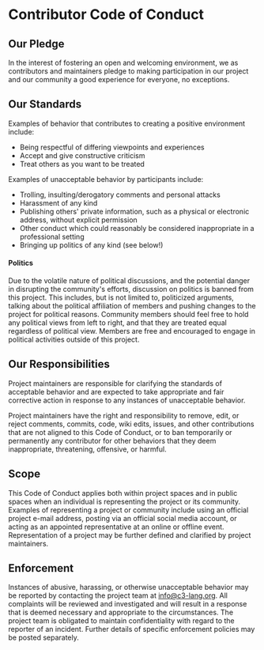 # Contributor Code of Conduct

## Our Pledge

In the interest of fostering an open and welcoming environment, we as
contributors and maintainers pledge to making participation in our project and
our community a good experience for everyone, no exceptions.

## Our Standards

Examples of behavior that contributes to creating a positive environment
include:

* Being respectful of differing viewpoints and experiences
* Accept and give constructive criticism
* Treat others as you want to be treated

Examples of unacceptable behavior by participants include:

* Trolling, insulting/derogatory comments and personal attacks
* Harassment of any kind
* Publishing others' private information, such as a physical or electronic
 address, without explicit permission
* Other conduct which could reasonably be considered inappropriate in a
 professional setting
* Bringing up politics of any kind (see below!)

#### Politics
Due to the volatile nature of political discussions, and the potential danger
in disrupting the community's efforts, discussion on politics is banned from 
this project. This includes, but is not limited to, politicized arguments,
talking about the political affiliation of members and pushing changes to the
project for political reasons. Community members should feel free to hold any
political views from left to right, and that they are treated equal regardless
of political view. Members are free and encouraged to engage in political 
activities outside of this project.

## Our Responsibilities

Project maintainers are responsible for clarifying the standards of acceptable
behavior and are expected to take appropriate and fair corrective action in
response to any instances of unacceptable behavior.

Project maintainers have the right and responsibility to remove, edit, or
reject comments, commits, code, wiki edits, issues, and other contributions
that are not aligned to this Code of Conduct, or to ban temporarily or
permanently any contributor for other behaviors that they deem inappropriate,
threatening, offensive, or harmful.

## Scope

This Code of Conduct applies both within project spaces and in public spaces
when an individual is representing the project or its community. Examples of
representing a project or community include using an official project e-mail
address, posting via an official social media account, or acting as an appointed
representative at an online or offline event. Representation of a project may be
further defined and clarified by project maintainers.

## Enforcement

Instances of abusive, harassing, or otherwise unacceptable behavior may be
reported by contacting the project team at info@c3-lang.org. All
complaints will be reviewed and investigated and will result in a response that
is deemed necessary and appropriate to the circumstances. The project team is
obligated to maintain confidentiality with regard to the reporter of an incident.
Further details of specific enforcement policies may be posted separately.
